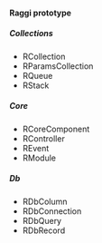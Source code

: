 #### Raggi prototype

##### Collections
* RCollection
* RParamsCollection
* RQueue
* RStack

##### Core
* RCoreComponent
* RController
* REvent
* RModule

##### Db
* RDbColumn
* RDbConnection
* RDbQuery
* RDbRecord
